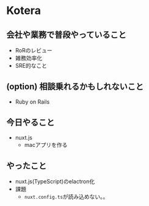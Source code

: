 # Kotera

## 会社や業務で普段やっていること

- RoRのレビュー
- 雑務効率化
- SRE的なこと

## (option) 相談乗れるかもしれないこと

- Ruby on Rails

## 今日やること

- nuxt.js
    - macアプリを作る

## やったこと

- nuxt.js(TypeScript)のelactron化
- 課題
    - `nuxt.config.ts`が読み込めない。。
    
